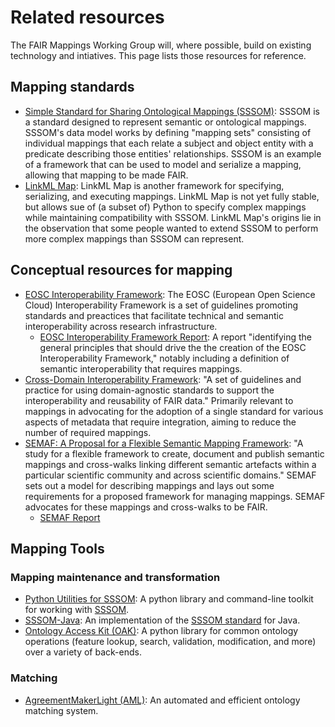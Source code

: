 # Related resources

The FAIR Mappings Working Group will, where possible, build on existing technology and intiatives. This page lists those resources for reference.

## Mapping standards

- [Simple Standard for Sharing Ontological Mappings (SSSOM)](https://mapping-commons.github.io/sssom/): SSSOM is a standard designed to represent semantic or ontological mappings. SSSOM's data model works by defining "mapping sets" consisting of individual mappings that each relate a subject and object entity with a predicate describing those entities' relationships. SSSOM is an example of a framework that can be used to model and serialize a mapping, allowing that mapping to be made FAIR.
- [LinkML Map](https://linkml.io/linkml-map/): LinkML Map is another framework for specifying, serializing, and executing mappings. LinkML Map is not yet fully stable, but allows sue of (a subset of) Python to specify complex mappings while maintaining compatibility with SSSOM. LinkML Map's origins lie in the observation that some people wanted to extend SSSOM to perform more complex mappings than SSSOM can represent.

## Conceptual resources for mapping

- [EOSC Interoperability Framework](https://eoscfuture.eu/ker/eosc-interoperability-framework/): The EOSC (European Open Science Cloud) Interoperability Framework is a set of guidelines promoting standards and preactices that facilitate technical and semantic interoperability across research infrastructure.
  - [EOSC Interoperability Framework Report](https://op.europa.eu/en/publication-detail/-/publication/d787ea54-6a87-11eb-aeb5-01aa75ed71a1/language-en): A report "identifying the general principles that should drive the the creation of the EOSC Interoperability Framework," notably including a definition of semantic interoperability that requires mappings.
- [Cross-Domain Interoperability Framework](https://worldfair-project.eu/cross-domain-interoperability-framework/): "A set of guidelines and practice for using domain-agnostic standards to support the interoperability and reusability of FAIR data." Primarily relevant to mappings in advocating for the adoption of a single standard for various aspects of metadata that require integration, aiming to reduce the number of required mappings.
- [SEMAF: A Proposal for a Flexible Semantic Mapping Framework](https://codata.org/report-semaf-a-proposal-for-a-flexible-semantic-mapping-framework): "A study for a flexible framework to create, document and publish semantic mappings and cross-walks linking different semantic artefacts within a particular scientific community and across scientific domains." SEMAF sets out a model for describing mappings and lays out some requirements for a proposed framework for managing mappings. SEMAF advocates for these mappings and cross-walks to be FAIR. 
  - [SEMAF Report](https://doi.org/10.5281/zenodo.4651420)

## Mapping Tools

### Mapping maintenance and transformation

- [Python Utilities for SSSOM](https://github.com/mapping-commons/sssom-py): A python library and command-line toolkit for working with [SSSOM](https://mapping-commons.github.io/sssom/).
- [SSSOM-Java](https://incenp.org/dvlpt/sssom-java/): An implementation of the [SSSOM standard](https://mapping-commons.github.io/sssom/) for Java.
- [Ontology Access Kit (OAK)](https://github.com/INCATools/ontology-access-kit): A python library for common ontology operations (feature lookup, search, validation, modification, and more) over a variety of back-ends.

### Matching

- [AgreementMakerLight (AML)](https://github.com/AgreementMakerLight/AML-Project): An automated and efficient ontology matching system.

